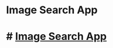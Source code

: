 # Image Search App

# # <a target="_blank" href="https://Esrakaya1.github.io/" >Image Search App</a>



